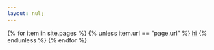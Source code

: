 ```yaml
---
layout: nul;
---
```

{% for item in site.pages %}
{% unless item.url == "page.url" %}
[hi](http://www.com)
{% endunless %}
{% endfor %}
